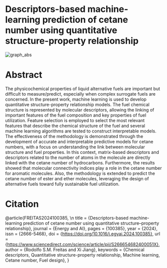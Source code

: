 # Descriptors-based machine-learning prediction of cetane number using quantitative structure-property relationship

![graph_abs](https://github.com/RodolfosmFreitas/AI-SyntheticFuel/assets/142793854/bfd2c434-7a6d-40f4-8963-0c291ff77eba)


# Abstract
The physicochemical properties of liquid alternative fuels are important but
difficult to measure/predict, especially when complex surrogate fuels are concerned.
In the present work, machine learning is used to develop quantitative
structure-property relationship models. The fuel chemical structure is represented
by molecular descriptors, allowing the linking of important features of
the fuel composition and key properties of fuel utilization. Feature selection
is employed to select the most relevant features that describe the chemical
structure of the fuel and several machine learning algorithms are tested
to construct interpretable models. The effectiveness of the methodology is
demonstrated through the development of accurate and interpretable predictive
models for cetane numbers, with a focus on understanding the link
between molecular structure and fuel properties. In this context, matrix-based
descriptors and descriptors related to the number of atoms in the
molecule are directly linked with the cetane number of hydrocarbons. Furthermore,
the results showed that molecular connectivity indices play a role
in the cetane number for aromatic molecules. Also, the methodology is extended
to predict the cetane number of ester and ether molecules, leveraging
the design of alternative fuels toward fully sustainable fuel utilization.

# Citation
@article{FREITAS2024100385, \n
title = {Descriptors-based machine-learning prediction of cetane number using quantitative structure–property relationship},
journal = {Energy and AI},
pages = {100385},
year = {2024},
issn = {2666-5468},
doi = {https://doi.org/10.1016/j.egyai.2024.100385},
url = {https://www.sciencedirect.com/science/article/pii/S266654682400051X},
author = {Rodolfo S.M. Freitas and Xi Jiang},
keywords = {Chemical descriptors, Quantitative structure-property relationship, Machine learning, Cetane number, Fuel design},
}
